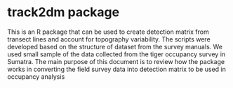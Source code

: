 # track2dm package
This is an R package that can be used to create detection matrix from transect lines and account for topography variability. The scripts were developed based on the structure of dataset from the survey manuals. We used small sample of the data collected from the tiger occupancy survey in Sumatra. The main purpose of this document is to review how the package works in converting the field survey data into detection matrix to be used in occupancy analysis
